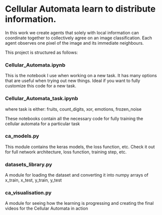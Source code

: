 # Cellular Automata learn to distribute information.

In this work we create agents that solely with local information can coordinate together to collectively agree on an image classification. Each agent observes one pixel of the image and its immediate neighbours.

This project is structured as follows:

### Cellular_Automata.ipynb
This is the notebook I use when working on a new task. It has many options that are useful when trying out new things. Ideal if you want to fully customize this code for a new task. 

### Cellular_Automata_task.ipynb
where task is either: fruits, count_digits, xor, emotions, frozen_noise

These notebooks contain all the necessary code for fully training the cellular automata for a particular task

### ca_models.py
This module contains the keras models, the loss function, etc. Check it out for full network architecture, loss function, training step, etc.

### datasets_library.py
A module for loading the dataset and converting it into numpy arrays of x_train, x_test, y_train, y_test

### ca_visualisation.py
A module for seeing how the learning is progressing and creating the final videos for the Cellular Automata in action

